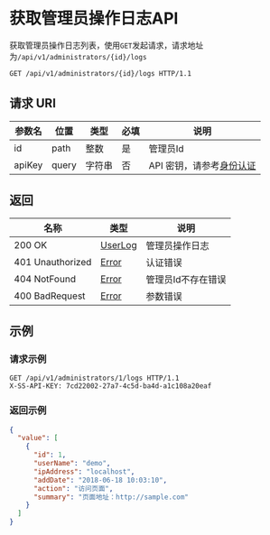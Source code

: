 # 获取管理员操作日志API

获取管理员操作日志列表，使用`GET`发起请求，请求地址为`/api/v1/administrators/{id}/logs`

```http
GET /api/v1/administrators/{id}/logs HTTP/1.1
```

## 请求 URI

参数名 | 位置 | 类型 | 必填 | 说明
------ | ------ | ------ | ------ | ------
id | path | 整数 | 是 | 管理员Id
apiKey | query | 字符串 | 否 | API 密钥，请参考[身份认证](authentication.md)

## 返回

名称 | 类型 | 说明
------ | ------ | ------
200 OK | [UserLog](/administrators/README?id=administratorLog) | 管理员操作日志
401 Unauthorized | [Error](/error?id=error) | 认证错误
404 NotFound | [Error](/error?id=error) | 管理员Id不存在错误
400 BadRequest | [Error](/error?id=error) | 参数错误

## 示例

### 请求示例

```http
GET /api/v1/administrators/1/logs HTTP/1.1
X-SS-API-KEY: 7cd22002-27a7-4c5d-ba4d-a1c108a20eaf
```

### 返回示例

```json
{
  "value": [
    {
      "id": 1,
      "userName": "demo",
      "ipAddress": "localhost",
      "addDate": "2018-06-18 10:03:10",
      "action": "访问页面",
      "summary": "页面地址：http://sample.com"
    }
  ]
}
```